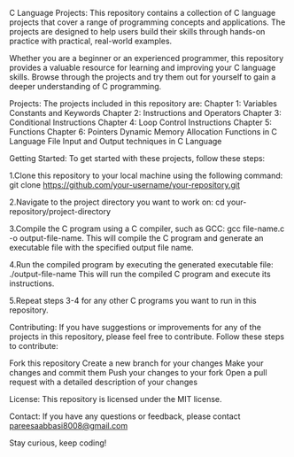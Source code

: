 C Language Projects:
This repository contains a collection of C language projects that cover a range of programming concepts and applications. The projects are designed to help users build their skills through hands-on practice with practical, real-world examples.

Whether you are a beginner or an experienced programmer, this repository provides a valuable resource for learning and improving your C language skills. Browse through the projects and try them out for yourself to gain a deeper understanding of C programming.

Projects:
The projects included in this repository are:
Chapter 1: Variables Constants and Keywords 
Chapter 2:  Instructions and Operators 
Chapter 3: Conditional Instructions 
Chapter 4: Loop Control Instructions 
Chapter 5: Functions 
Chapter 6: Pointers 
Dynamic Memory Allocation Functions in C Language
File Input and Output techniques in C Language


Getting Started:
To get started with these projects, follow these steps:

1.Clone this repository to your local machine using the following command: git clone https://github.com/your-username/your-repository.git

2.Navigate to the project directory you want to work on: cd your-repository/project-directory

3.Compile the C program using a C compiler, such as GCC: gcc file-name.c -o output-file-name. This will compile the C program and generate an executable file with the specified output file name.

4.Run the compiled program by executing the generated executable file: ./output-file-name
This will run the compiled C program and execute its instructions.

5.Repeat steps 3-4 for any other C programs you want to run in this repository.


Contributing:
If you have suggestions or improvements for any of the projects in this repository, please feel free to contribute. Follow these steps to contribute:

Fork this repository
Create a new branch for your changes
Make your changes and commit them
Push your changes to your fork
Open a pull request with a detailed description of your changes

License:
This repository is licensed under the MIT license.

Contact:
If you have any questions or feedback, please contact pareesaabbasi8008@gmail.com

Stay curious, keep coding!
